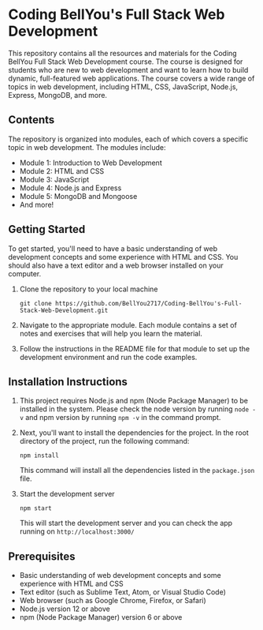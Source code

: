# Coding BellYou's Full Stack Web Development

This repository contains all the resources and materials for the Coding BellYou Full Stack Web Development course. The course is designed for students who are new to web development and want to learn how to build dynamic, full-featured web applications. The course covers a wide range of topics in web development, including HTML, CSS, JavaScript, Node.js, Express, MongoDB, and more.

## Contents

The repository is organized into modules, each of which covers a specific topic in web development. The modules include:

- Module 1: Introduction to Web Development
- Module 2: HTML and CSS
- Module 3: JavaScript
- Module 4: Node.js and Express
- Module 5: MongoDB and Mongoose
- And more!

## Getting Started

To get started, you'll need to have a basic understanding of web development concepts and some experience with HTML and CSS. You should also have a text editor and a web browser installed on your computer.

1. Clone the repository to your local machine
    ```
    git clone https://github.com/BellYou2717/Coding-BellYou's-Full-Stack-Web-Development.git
    ```
2. Navigate to the appropriate module. Each module contains a set of notes and exercises that will help you learn the material.

3. Follow the instructions in the README file for that module to set up the development environment and run the code examples.

## Installation Instructions

1. This project requires Node.js and npm (Node Package Manager) to be installed in the system. Please check the node version by running `node -v` and npm version by running `npm -v` in the command prompt.

2. Next, you'll want to install the dependencies for the project. In the root directory of the project, run the following command:
    ```
    npm install
    ```
    This command will install all the dependencies listed in the `package.json` file.

3. Start the development server
    ```
    npm start
    ```
    This will start the development server and you can check the app running on `http://localhost:3000/`

## Prerequisites

- Basic understanding of web development concepts and some experience with HTML and CSS
- Text editor (such as Sublime Text, Atom, or Visual Studio Code)
- Web browser (such as Google Chrome, Firefox, or Safari)
- Node.js version 12 or above
- npm (Node Package Manager) version 6 or above
